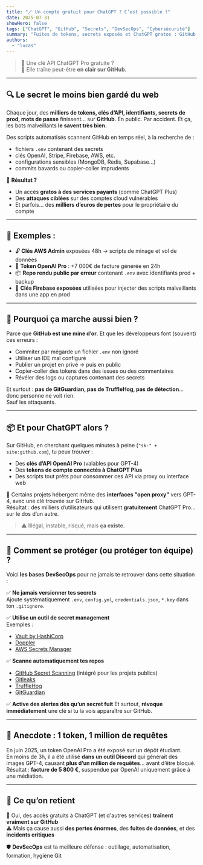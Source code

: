 ```yaml
---
title: "🪄 Un compte gratuit pour ChatGPT ? C’est possible !"
date: 2025-07-31
showHero: false
tags: ["ChatGPT", "GitHub", "Secrets", "DevSecOps", "Cybersécurité"]
summary: "Fuites de tokens, secrets exposés et ChatGPT gratos : GitHub est un eldorado pour pirates… et un cauchemar pour la sécurité. On t'explique comment (et pourquoi) ça se produit — et comment éviter que ça t’arrive."
authors:
  - "lucas"
---
```


> 💬 Une clé API ChatGPT Pro gratuite ?  
> 🧨 Elle traîne peut-être **en clair sur GitHub.**

---

## 🔍 Le secret le moins bien gardé du web

Chaque jour, des **milliers de tokens, clés d’API, identifiants, secrets de prod, mots de passe** finissent… sur **GitHub**. En public. Par accident. Et ça, les bots malveillants **le savent très bien.**

Des scripts automatisés scannent GitHub en temps réel, à la recherche de :
- fichiers `.env` contenant des secrets
- clés OpenAI, Stripe, Firebase, AWS, etc.
- configurations sensibles (MongoDB, Redis, Supabase…)
- commits bavards ou copier-coller imprudents

🧠 **Résultat ?**
- Un accès **gratos à des services payants** (comme ChatGPT Plus)
- Des **attaques ciblées** sur des comptes cloud vulnérables
- Et parfois… des **milliers d’euros de pertes** pour le propriétaire du compte

---

## 🧯 Exemples :

- 🔓 **Clés AWS Admin** exposées 48h → scripts de minage et vol de données
- 💸 **Token OpenAI Pro** : +7 000€ de facture générée en 24h
- 📦 **Repo rendu public par erreur** contenant `.env` avec identifiants prod + backup
- 😬 **Clés Firebase exposées** utilisées pour injecter des scripts malveillants dans une app en prod

---

## 👾 Pourquoi ça marche aussi bien ?

Parce que **GitHub est une mine d’or**. Et que les développeurs font (souvent) ces erreurs :
- Commiter par mégarde un fichier `.env` non ignoré
- Utiliser un IDE mal configuré
- Publier un projet en privé → puis en public
- Copier-coller des tokens dans des issues ou des commentaires
- Révéler des logs ou captures contenant des secrets

Et surtout : **pas de GitGuardian, pas de TruffleHog, pas de détection**… donc personne ne voit rien.  
Sauf les attaquants.

---

## 📦 Et pour ChatGPT alors ?

Sur GitHub, en cherchant quelques minutes à peine (`"sk-" + site:github.com`), tu peux trouver :

- Des **clés d’API OpenAI Pro** (valables pour GPT-4)
- Des **tokens de compte connectés à ChatGPT Plus**
- Des scripts tout prêts pour consommer ces API via proxy ou interface web

💸 Certains projets hébergent même des **interfaces "open proxy"** vers GPT-4, avec une clé trouvée sur GitHub.  
Résultat : des milliers d’utilisateurs qui utilisent **gratuitement** ChatGPT Pro… sur le dos d’un autre.

> ⚠️ Illégal, instable, risqué, mais **ça existe.**

---

## 🔐 Comment se protéger (ou protéger ton équipe) ?

Voici **les bases DevSecOps** pour ne jamais te retrouver dans cette situation :

✅ **Ne jamais versionner tes secrets**  
Ajoute systématiquement `.env`, `config.yml`, `credentials.json`, `*.key` dans ton `.gitignore`.

✅ **Utilise un outil de secret management**  
Exemples :  
- [Vault by HashiCorp](https://www.vaultproject.io/)  
- [Doppler](https://www.doppler.com/)  
- [AWS Secrets Manager](https://aws.amazon.com/secrets-manager/)

✅ **Scanne automatiquement tes repos**  
- [GitHub Secret Scanning](https://docs.github.com/en/code-security/secret-scanning/about-secret-scanning) (intégré pour les projets publics)  
- [Gitleaks](https://github.com/gitleaks/gitleaks)  
- [TruffleHog](https://github.com/trufflesecurity/trufflehog)  
- [GitGuardian](https://www.gitguardian.com/)

✅ **Active des alertes dès qu’un secret fuit**
Et surtout, **révoque immédiatement** une clé si tu la vois apparaître sur GitHub.

---

## 🧠 Anecdote : 1 token, 1 million de requêtes

En juin 2025, un token OpenAI Pro a été exposé sur un dépôt étudiant.  
En moins de 3h, il a été utilisé **dans un outil Discord** qui générait des images GPT-4, causant **plus d’un million de requêtes**... avant d’être bloqué.  
Résultat : **facture de 5 800 €**, suspendue par OpenAI uniquement grâce à une médiation.

---

## 📌 Ce qu’on retient

🎁 Oui, des accès gratuits à ChatGPT (et d'autres services) **traînent vraiment sur GitHub**  
⚠️ Mais ça cause aussi **des pertes énormes**, des **fuites de données**, et des **incidents critiques**

🛡️ **DevSecOps** est ta meilleure défense : outillage, automatisation, formation, hygiène Git
